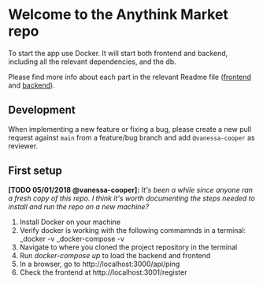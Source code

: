 # Welcome to the Anythink Market repo

To start the app use Docker. It will start both frontend and backend, including all the relevant dependencies, and the db.

Please find more info about each part in the relevant Readme file ([frontend](frontend/readme.md) and [backend](backend/README.md)).

## Development

When implementing a new feature or fixing a bug, please create a new pull request against `main` from a feature/bug branch and add `@vanessa-cooper` as reviewer.

## First setup

**[TODO 05/01/2018 @vanessa-cooper]:** _It's been a while since anyone ran a fresh copy of this repo. I think it's worth documenting the steps needed to install and run the repo on a new machine?_
1. Install Docker on your machine
2. Verify docker is working with the following commamnds in a terminal:
    _docker -v 
    _docker-compose -v
3. Navigate to where you cloned the project repository in the terminal
4. Run _docker-compose up_ to load the backend and frontend
5. In a browser, go to http://localhost:3000/api/ping
6. Check the frontend at http://localhost:3001/register
